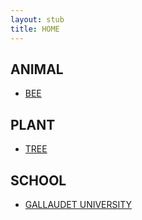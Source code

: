 ```yaml
---
layout: stub
title: HOME
---
```


## ANIMAL

  - [BEE](/wiki/BEE)

## PLANT

  - [TREE](/wiki/TREE)

## SCHOOL

  - [GALLAUDET UNIVERSITY](/wiki/GALLAUDET_UNIVERSITY)
